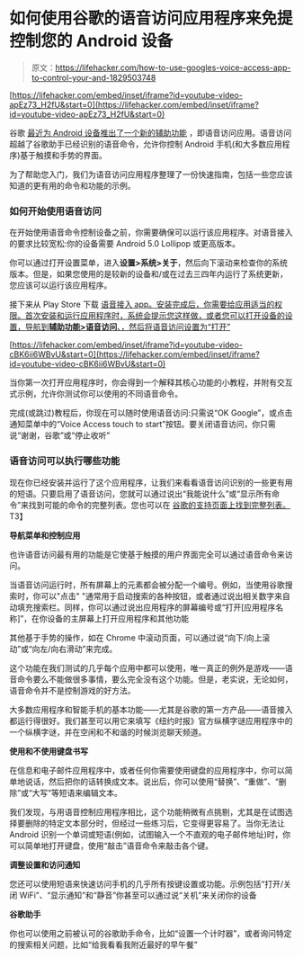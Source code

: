 # 如何使用谷歌的语音访问应用程序来免提控制您的 Android 设备

> 原文：<https://lifehacker.com/how-to-use-googles-voice-access-app-to-control-your-and-1829503748>

 [https://lifehacker.com/embed/inset/iframe?id=youtube-video-apEz73_H2fU&start=0](https://lifehacker.com/embed/inset/iframe?id=youtube-video-apEz73_H2fU&start=0) 

谷歌 [最近为 Android 设备推出了一个新的辅助功能](https://www.blog.google/outreach-initiatives/accessibility/use-your-voice-access-world-new-android-app/) ，即语音访问应用。语音访问超越了谷歌助手已经识别的语音命令，允许你控制 Android 手机(和大多数应用程序)基于触摸和手势的界面。



为了帮助您入门，我们为语音访问应用程序整理了一份快速指南，包括一些您应该知道的更有用的命令和功能的示例。

### 如何开始使用语音访问

在开始使用语音命令控制设备之前，你需要确保可以运行该应用程序。对语音接入的要求比较宽松:你的设备需要 Android 5.0 Lollipop 或更高版本。

你可以通过打开设置菜单，进入**设置>系统>关于**，然后向下滚动来检查你的系统版本。但是，如果您使用的是较新的设备和/或在过去三四年内运行了系统更新，您应该可以运行该应用程序。

接下来从 Play Store 下载 [语音接入 app。安装完成后，你需要给应用适当的权限。首次安装和运行应用程序时，系统会提示您这样做，或者您可以打开设备的设置，导航到**辅助功能>语音访问**、，然后将语音访问设置为“打开”](https://play.google.com/store/apps/details?id=com.google.android.apps.accessibility.voiceaccess)

 [https://lifehacker.com/embed/inset/iframe?id=youtube-video-cBK6ii6WBvU&start=0](https://lifehacker.com/embed/inset/iframe?id=youtube-video-cBK6ii6WBvU&start=0) 

当你第一次打开应用程序时，你会得到一个解释其核心功能的小教程，并附有交互式示例，允许你测试你可以使用的不同语音命令。

完成(或跳过)教程后，你现在可以随时使用语音访问:只需说“OK Google”，或点击通知菜单中的“Voice Access touch to start”按钮。要关闭语音访问，你只需说“谢谢，谷歌”或“停止收听”

### 语音访问可以执行哪些功能

现在你已经安装并运行了这个应用程序，让我们来看看语音访问识别的一些更有用的短语。只要启用了语音访问，您就可以通过说出“我能说什么”或“显示所有命令”来找到可能的命令的完整列表。您也可以在 [谷歌的支持页面上找到完整列表。](https://support.google.com/accessibility/android/answer/6151854)T3】

**导航菜单和控制应用**

也许语音访问最有用的功能是它使基于触摸的用户界面完全可以通过语音命令来访问。

当语音访问运行时，所有屏幕上的元素都会被分配一个编号。例如，当使用谷歌搜索时，你可以"点击" "通常用于启动搜索的各种按钮，或者通过说出相关数字来自动填充搜索栏。同样，你可以通过说出应用程序的屏幕编号或“打开[应用程序名称]”，在你设备的主屏幕上打开应用程序和其他功能

其他基于手势的操作，如在 Chrome 中滚动页面，可以通过说“向下/向上滚动”或“向左/向右滑动”来完成。

这个功能在我们测试的几乎每个应用中都可以使用，唯一真正的例外是游戏——语音命令要么不能做很多事情，要么完全没有这个功能。但是，老实说，无论如何，语音命令并不是控制游戏的好方法。

大多数应用程序和智能手机的基本功能——尤其是谷歌的第一方产品——语音接入都运行得很好。我们甚至可以用它来填写《纽约时报》官方纵横字谜应用程序中的一个纵横字谜，并在空闲和不和谐的时候浏览聊天频道。

**使用和不使用键盘书写**

在信息和电子邮件应用程序中，或者任何你需要使用键盘的应用程序中，你可以简单地说话，然后把你的话转换成文本。说出后，你可以使用“替换”、“重做”、“删除”或“大写”等短语来编辑文本。

我们发现，与用语音控制应用程序相比，这个功能稍微有点挑剔，尤其是在试图选择要删除的特定文本部分时，但经过一些练习后，它变得更容易了。当你无法让 Android 识别一个单词或短语(例如，试图输入一个不直观的电子邮件地址)时，你可以简单地打开键盘，使用“敲击”语音命令来敲击各个键。

**调整设置和访问通知**

您还可以使用短语来快速访问手机的几乎所有按键设置或功能。示例包括“打开/关闭 WiFi”、“显示通知”和“静音”你甚至可以通过说“关机”来关闭你的设备

**谷歌助手**

你也可以使用之前被认可的谷歌助手命令，比如“设置一个计时器”，或者询问特定的搜索相关问题，比如“给我看看我附近最好的早午餐”